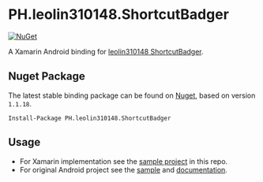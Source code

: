 # PH.leolin310148.ShortcutBadger

[![NuGet](https://img.shields.io/nuget/v/PH.leolin310148.ShortcutBadger.svg?style=flat-square)](https://www.nuget.org/packages/PH.leolin310148.ShortcutBadger/)

A Xamarin Android binding for [leolin310148 ShortcutBadger](https://github.com/leolin310148/ShortcutBadger). 

## Nuget Package

The latest stable binding package can be found on [Nuget](https://www.nuget.org/packages/PH.leolin310148.ShortcutBadger/), based on version `1.1.18`.

```text
Install-Package PH.leolin310148.ShortcutBadger
```

## Usage

-  For Xamarin implementation see the [sample project](/src/SampleApp) in this repo.
-  For original Android project see the [sample](https://github.com/leolin310148/ShortcutBadger/tree/master/SampleApp) and [documentation](https://github.com/leolin310148/ShortcutBadger#isbadgeworking).

